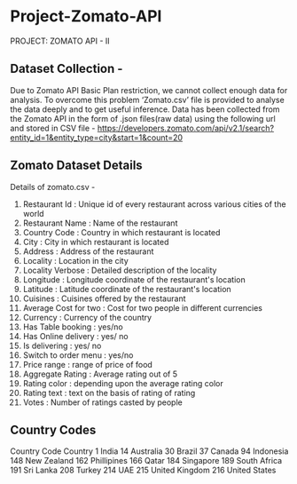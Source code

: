# Project-Zomato-API
PROJECT: ZOMATO API - II
## Dataset Collection -
Due to Zomato API Basic Plan restriction, we cannot collect enough data for analysis. To overcome this problem ‘Zomato.csv’ file is provided to analyse the data deeply and to get useful inference.
Data has been collected from the Zomato API in the form of .json files(raw data) using the following url and stored in CSV file -
https://developers.zomato.com/api/v2.1/search?entity_id=1&entity_type=city&start=1&count=20 
## Zomato Dataset Details
Details of zomato.csv -
1. Restaurant Id : Unique id of every restaurant across various cities of the world
2. Restaurant Name : Name of the restaurant
3. Country Code : Country in which restaurant is located
4. City : City in which restaurant is located
5. Address : Address of the restaurant
6. Locality : Location in the city
7. Locality Verbose : Detailed description of the locality
8. Longitude : Longitude coordinate of the restaurant's location
9. Latitude : Latitude coordinate of the restaurant's location
10. Cuisines : Cuisines offered by the restaurant
11. Average Cost for two : Cost for two people in different currencies
12. Currency : Currency of the country
13. Has Table booking : yes/no
14. Has Online delivery : yes/ no
15. Is delivering : yes/ no
16. Switch to order menu : yes/no
17. Price range : range of price of food
18. Aggregate Rating : Average rating out of 5
19. Rating color : depending upon the average rating color
20. Rating text : text on the basis of rating of rating
21. Votes : Number of ratings casted by people
## Country Codes 
Country Code Country
1 India
14 Australia
30 Brazil
37 Canada
94 Indonesia
148 New Zealand
162 Phillipines
166 Qatar
184 Singapore
189 South Africa
191 Sri Lanka
208 Turkey
214 UAE
215 United Kingdom
216 United States
